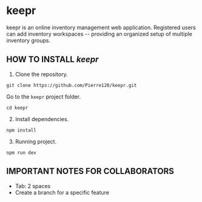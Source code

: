 # keepr
keepr is an online inventory management web application. Registered users can add inventory workspaces -- providing an organized setup of multiple inventory groups.


## HOW TO INSTALL *keepr*
1. Clone the repository.
```
git clone https://github.com/Pierre120/keepr.git
```
Go to the `keepr` project folder.
```
cd keepr
```

2. Install dependencies.
```
npm install
```

3. Running project.
```
npm run dev
```


## IMPORTANT NOTES FOR COLLABORATORS
- Tab: 2 spaces
- Create a branch for a specific feature
